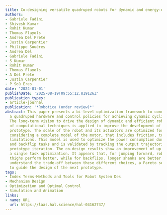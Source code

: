```yaml
---
title: Co-designing versatile quadruped robots for dynamic and energy-efficient motions
authors:
- Gabriele Fadini
- Shivesh Kumar
- Rohit Kumar
- Thomas Flayols
- Andrea Del Prete
- Justin Carpentier
- Philippe Souères
- Andrea Del
- Gabriele Fadini
- S Kumar
- Rohit Kumar
- Thomas Flayols
- A Del Prete
- Justin Carpentier
- P Soù Eres
date: '2024-01-01'
publishDate: '2025-08-19T09:55:12.819126Z'
publication_types:
- article-journal
publication: '*Robotica (under review)*'
abstract: This paper presents a bi-level optimization framework to concurrently optimize
  a quadruped hardware and control policies for achieving dynamic cyclic behaviors.
  The long-term vision to drive the design of dynamic and efficient robots by means
  of computational techniques is applied to improve the development of a new quadruped
  prototype. The scale of the robot and its actuators are optimized for energy efficiency
  considering a complete model of the motor, that includes friction, torque, and bandwidth
  limitations. This model is used to optimize the power consumption during bounding
  and backflip tasks and is validated by tracking the output trajectories on the first
  prototype iteration. The co-design results show an improvement of up to 87% for
  a single task optimization. It appears that, for jumping forward, robots with longer
  thighs perform better, while for backflips, longer shanks are better suited. To
  understand the trade-off between these different choices, a Pareto set is constructed
  to guide the design of the next prototype.
tags:
- Index Terms-Methods and Tools for Robot System Des
- Mechanism Design
- Optimization and Optimal Control
- Simulation and Animation
links:
- name: URL
  url: https://laas.hal.science/hal-04162737/
---
```

